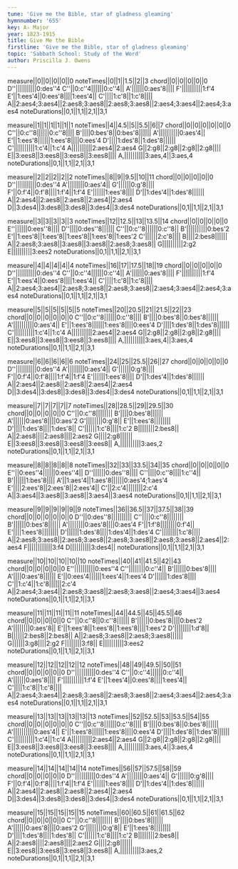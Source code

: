 ```yaml
---
tune: 'Give me the Bible, star of gladness gleaming'
hymnnumber: '655'
key: A♭ Major
year: 1823-1915
title: Give Me the Bible
firstline: 'Give me the Bible, star of gladness gleaming'
topic: 'Sabbath School: Study of the Word'
author: Priscilla J. Owens
---
```

measure||0||0||0||0||0
noteTimes||0||1||1.5||2||3
chord||0||0||0||0||0
D''||||||||||0:des''4
C''||0:c''4||||||0:c''4||
A'||||||0:aes'8||||
F'||||||||||1:f'4
E'||1:ees'4||0:ees'8||||1:ees'4||
C'||||1:c'8||1:c'8||||
A||2:aes4;3:aes4||2:aes8;3:aes8||2:aes8;3:aes8||2:aes4;3:aes4||2:aes4;3:aes4
noteDurations||0,1||1,1||2,1||3,1

measure||1||1||1||1||1||1
noteTimes||4||4.5||5||5.5||6||7
chord||0||0||0||0||0||0
C''||0:c''8||||||0:c''8||||
B'||||0:bes'8||0:bes'8||||||
A'||||||||||0:aes'4||
E'||1:ees'8||||||1:ees'8||||0:ees'4
D'||||1:des'8||1:des'8||||||
C'||||||||||1:c'4||1:c'4
A||||||||||2:aes4||2:aes4
G||2:g8||2:g8||2:g8||2:g8||||
E||3:ees8||3:ees8||3:ees8||3:ees8||||
A,||||||||||3:aes,4||3:aes,4
noteDurations||0,1||1,1||2,1||3,1

measure||2||2||2||2||2
noteTimes||8||9||9.5||10||11
chord||0||0||0||0||0
D''||||||||||0:des''4
A'||||||||0:aes'4||
G'||||||0:g'8||||
F'||0:f'4||0:f'8||||1:f'4||1:f'4
E'||||||1:ees'8||||
D'||1:des'4||1:des'8||||||
A||2:aes4||2:aes8||2:aes8||2:aes4||2:aes4
D||3:des4||3:des8||3:des8||3:des4||3:des4
noteDurations||0,1||1,1||2,1||3,1

measure||3||3||3||3||3
noteTimes||12||12.5||13||13.5||14
chord||0||0||0||0||0
E''||||||0:ees''8||||
D''||||0:des''8||||||
C''||0:c''8||||||0:c''8||
B'||||||||||0:bes'2
E'||1:ees'8||1:ees'8||1:ees'8||1:ees'8||1:ees'2
C'||||||2:c'8||||
B||||2:bes8||||||
A||2:aes8;3:aes8||3:aes8||3:aes8||2:aes8;3:aes8||
G||||||||||2:g2
E||||||||||3:ees2
noteDurations||0,1||1,1||2,1||3,1

measure||4||4||4||4||4
noteTimes||16||17||17.5||18||19
chord||0||0||0||0||0
D''||||||||||0:des''4
C''||0:c''4||||||0:c''4||
A'||||||0:aes'8||||
F'||||||||||1:f'4
E'||1:ees'4||0:ees'8||||1:ees'4||
C'||||1:c'8||1:c'8||||
A||2:aes4;3:aes4||2:aes8;3:aes8||2:aes8;3:aes8||2:aes4;3:aes4||2:aes4;3:aes4
noteDurations||0,1||1,1||2,1||3,1

measure||5||5||5||5||5||5
noteTimes||20||20.5||21||21.5||22||23
chord||0||0||0||0||0||0
C''||0:c''8||||||0:c''8||||
B'||||0:bes'8||0:bes'8||||||
A'||||||||||0:aes'4||
E'||1:ees'8||||||1:ees'8||||0:ees'4
D'||||1:des'8||1:des'8||||||
C'||||||||||1:c'4||1:c'4
A||||||||||2:aes4||2:aes4
G||2:g8||2:g8||2:g8||2:g8||||
E||3:ees8||3:ees8||3:ees8||3:ees8||||
A,||||||||||3:aes,4||3:aes,4
noteDurations||0,1||1,1||2,1||3,1

measure||6||6||6||6||6
noteTimes||24||25||25.5||26||27
chord||0||0||0||0||0
D''||||||||||0:des''4
A'||||||||0:aes'4||
G'||||||0:g'8||||
F'||0:f'4||0:f'8||||1:f'4||1:f'4
E'||||||1:ees'8||||
D'||1:des'4||1:des'8||||||
A||2:aes4||2:aes8||2:aes8||2:aes4||2:aes4
D||3:des4||3:des8||3:des8||3:des4||3:des4
noteDurations||0,1||1,1||2,1||3,1

measure||7||7||7||7||7
noteTimes||28||28.5||29||29.5||30
chord||0||0||0||0||0
C''||0:c''8||||||||
B'||||0:bes'8||||||
A'||||||0:aes'8||||0:aes'2
G'||||||||0:g'8||
E'||1:ees'8||||||||
D'||||1:des'8||||1:des'8||
C'||||||1:c'8||||1:c'2
B||||||||2:bes8||
A||2:aes8||||2:aes8||||2:aes2
G||||2:g8||||||
E||3:ees8||3:ees8||3:ees8||3:ees8||
A,||||||||||3:aes,2
noteDurations||0,1||1,1||2,1||3,1

measure||8||8||8||8||8
noteTimes||32||33||33.5||34||35
chord||0||0||0||0||0
E''||0:ees''4||||||0:ees''4||
D''||||||0:des''8||||
C''||||0:c''8||||1:c''4||
B'||||||1:bes'8||||
A'||1:aes'4||1:aes'8||||||0:aes'4;1:aes'4
E'||||2:ees'8||2:ees'8||2:ees'4||
C'||2:c'4||||||||2:c'4
A||3:aes4||3:aes8||3:aes8||3:aes4||3:aes4
noteDurations||0,1||1,1||2,1||3,1

measure||9||9||9||9||9||9
noteTimes||36||36.5||37||37.5||38||39
chord||0||0||0||0||0||0
D''||0:des''8||||||||||
C''||||0:c''8||||||||
B'||||||0:bes'8||||||
A'||||||||0:aes'8||||0:aes'4
F'||1:f'8||||||||0:f'4||
E'||||1:ees'8||||||||
D'||||||1:des'8||||1:des'4||1:des'4
C'||||||||1:c'8||||
A||2:aes8;3:aes8||2:aes8;3:aes8||2:aes8;3:aes8||2:aes8;3:aes8||2:aes4||2:aes4
F||||||||||||3:f4
D||||||||||3:des4||
noteDurations||0,1||1,1||2,1||3,1

measure||10||10||10||10||10
noteTimes||40||41||41.5||42||43
chord||0||0||0||0||0
E''||||||||||0:ees''4
C''||||||||0:c''4||
B'||||||0:bes'8||||
A'||||0:aes'8||||||
E'||0:ees'4||||||1:ees'4||1:ees'4
D'||||||1:des'8||||
C'||1:c'4||1:c'8||||||2:c'4
A||2:aes4;3:aes4||2:aes8;3:aes8||2:aes8;3:aes8||2:aes4;3:aes4||3:aes4
noteDurations||0,1||1,1||2,1||3,1

measure||11||11||11||11||11
noteTimes||44||44.5||45||45.5||46
chord||0||0||0||0||0
C''||0:c''8||0:c''8||||||
B'||||||0:bes'8||||0:bes'2
A'||||||||0:aes'8||
E'||1:ees'8||1:ees'8||1:ees'8||||1:ees'2
D'||||||||1:d'8||
B||||||2:bes8||2:bes8||
A||2:aes8;3:aes8||2:aes8;3:aes8||||||
G||||||3:g8||||2:g2
F||||||||3:f8||
E||||||||||3:ees2
noteDurations||0,1||1,1||2,1||3,1

measure||12||12||12||12||12
noteTimes||48||49||49.5||50||51
chord||0||0||0||0||0
D''||||||||||0:des''4
C''||0:c''4||||||0:c''4||
A'||||||0:aes'8||||
F'||||||||||1:f'4
E'||1:ees'4||0:ees'8||||1:ees'4||
C'||||1:c'8||1:c'8||||
A||2:aes4;3:aes4||2:aes8;3:aes8||2:aes8;3:aes8||2:aes4;3:aes4||2:aes4;3:aes4
noteDurations||0,1||1,1||2,1||3,1

measure||13||13||13||13||13||13
noteTimes||52||52.5||53||53.5||54||55
chord||0||0||0||0||0||0
C''||0:c''8||||||0:c''8||||
B'||||0:bes'8||0:bes'8||||||
A'||||||||||0:aes'4||
E'||1:ees'8||||||1:ees'8||||0:ees'4
D'||||1:des'8||1:des'8||||||
C'||||||||||1:c'4||1:c'4
A||||||||||2:aes4||2:aes4
G||2:g8||2:g8||2:g8||2:g8||||
E||3:ees8||3:ees8||3:ees8||3:ees8||||
A,||||||||||3:aes,4||3:aes,4
noteDurations||0,1||1,1||2,1||3,1

measure||14||14||14||14||14
noteTimes||56||57||57.5||58||59
chord||0||0||0||0||0
D''||||||||||0:des''4
A'||||||||0:aes'4||
G'||||||0:g'8||||
F'||0:f'4||0:f'8||||1:f'4||1:f'4
E'||||||1:ees'8||||
D'||1:des'4||1:des'8||||||
A||2:aes4||2:aes8||2:aes8||2:aes4||2:aes4
D||3:des4||3:des8||3:des8||3:des4||3:des4
noteDurations||0,1||1,1||2,1||3,1

measure||15||15||15||15||15
noteTimes||60||60.5||61||61.5||62
chord||0||0||0||0||0
C''||0:c''8||||||||
B'||||0:bes'8||||||
A'||||||0:aes'8||||0:aes'2
G'||||||||0:g'8||
E'||1:ees'8||||||||
D'||||1:des'8||||1:des'8||
C'||||||1:c'8||||1:c'2
B||||||||2:bes8||
A||2:aes8||||2:aes8||||2:aes2
G||||2:g8||||||
E||3:ees8||3:ees8||3:ees8||3:ees8||
A,||||||||||3:aes,2
noteDurations||0,1||1,1||2,1||3,1

